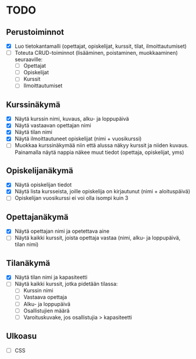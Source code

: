 # TODO

## Perustoiminnot
- [x] Luo tietokantamalli (opettajat, opiskelijat, kurssit, tilat, ilmoittautumiset)
- [ ] Toteuta CRUD-toiminnot (lisääminen, poistaminen, muokkaaminen) seuraaville:
  - [ ] Opettajat
  - [ ] Opiskelijat
  - [ ] Kurssit
  - [ ] Ilmoittautumiset

## Kurssinäkymä
- [x] Näytä kurssin nimi, kuvaus, alku- ja loppupäivä
- [x] Näytä vastaavan opettajan nimi
- [x] Näytä tilan nimi
- [x] Näytä ilmoittautuneet opiskelijat (nimi + vuosikurssi)
- [ ] Muokkaa kurssinäkymää niin että alussa näkyy kurssit ja niiden kuvaus. Painamalla näytä nappia näkee muut tiedot (opettaja, opiskelijat, yms)

## Opiskelijanäkymä
- [x] Näytä opiskelijan tiedot
- [x] Näytä lista kursseista, joille opiskelija on kirjautunut (nimi + aloituspäivä)
- [ ] Opiskelijan vuosikurssi ei voi olla isompi kuin 3 

## Opettajanäkymä
- [x] Näytä opettajan nimi ja opetettava aine
- [ ] Näytä kaikki kurssit, joista opettaja vastaa (nimi, alku- ja loppupäivä, tilan nimi)

## Tilanäkymä
- [x] Näytä tilan nimi ja kapasiteetti
- [ ] Näytä kaikki kurssit, jotka pidetään tilassa:
  - [ ] Kurssin nimi
  - [ ] Vastaava opettaja
  - [ ] Alku- ja loppupäivä
  - [ ] Osallistujien määrä
  - [ ] Varoituskuvake, jos osallistujia > kapasiteetti

## Ulkoasu
- [ ] CSS